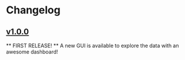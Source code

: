 # Changelog

## [v1.0.0](https://github.com/honeynet/GreedyBear/releases/tag/v1.0.0)

** FIRST RELEASE! **
A new GUI is available to explore the data with an awesome dashboard!